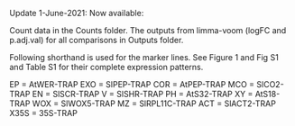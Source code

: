 Update 1-June-2021: Now available:

Count data in the Counts folder.
The outputs from limma-voom (logFC and p.adj.val) for all comparisons in Outputs folder.

Following shorthand is used for the marker lines. See Figure 1 and Fig S1 and Table S1 for their complete expression patterns.

EP = AtWER-TRAP
EXO = SlPEP-TRAP
COR = AtPEP-TRAP
MCO = SlCO2-TRAP
EN = SlSCR-TRAP
V = SlSHR-TRAP
PH = AtS32-TRAP
XY = AtS18-TRAP
WOX = SlWOX5-TRAP
MZ = SlRPL11C-TRAP
ACT = SlACT2-TRAP
X35S = 35S-TRAP
